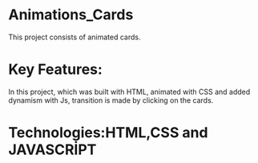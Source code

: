 # Animations_Cards
This project consists of animated cards.


# Key Features:
In this project, which was built with HTML, animated with CSS and added dynamism with Js, transition is made by clicking on the cards.

# Technologies:HTML,CSS and JAVASCRİPT

